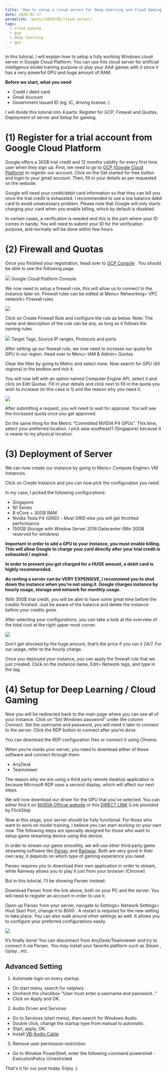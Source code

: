 ```yaml
---
title: 'How to setup a cloud server for Deep Learning and Cloud Gaming'
date: 2020-02-27
permalink: /posts/2020/02/cloud-server/
tags:
  - cloud gaming
  - gcp
  - deep learning
  - gpu
---
```



In this tutorial, I will explain how to setup a fully working Windows cloud server in
Google Cloud Platform. You can use this cloud server for artificial intelligence model
training purpose or play your AAA games with it since it has a very powerful GPU
and huge amount of RAM.

**Before we start, what you need**
 - Credit / debit card
 - Gmail Account
 - Government Issued ID (eg. IC, driving license..)

I will divide this tutorial into 4 parts: Register for GCP, Firewall and Quotas, Deployment of server and Setup for gaming.

(1) Register for a trial account from Google Cloud Platform
======
Google offers a 300$ trial credit and 12 months validity for every first time user when
they sign up.
First, we need to go to [GCP (Google Cloud Platform)](https://cloud.google.com/) to register our account. Click on
the Get started for free button and login to your gmail account. Then, fill in your
details as per requested on the website.

Google will need your credit/debit card information so that they can bill you once
the trial credit is exhausted. I recommended to use a low balance debit card to avoid
unnecessary problem. Please note that Google will only starts charging your card
when you enable billing, which by default is disabled.

In certain cases, a verification is needed and this is the part where your ID comes in
handy. You will need to submit your ID for the verification purpose, and normally will
be done within few hours.

(2) Firewall and Quotas
======
Once you finished your registration, head over to [GCP Console](https://console.cloud.google.com) . You should be able
to see the following page.

<img src='/images/console.jpg'>
Google Cloud Platform Console.


We now need to setup a firewall rule, this will allow us to connect to the instance
later on. Firewall rules can be edited at Menu> Networking> VPC network> Firewall
rules

<img src='/images/firewall.png'>

Click on Create Firewall Rule and configure the rule as below.
Note: The name and description of the rule can be any, as long as it follows the
naming rules.

<img src='/images/firewall2.png'>
Target Tags, Source IP ranges, Protocols and ports



After setting up our firewall rule, we now need to increase our quota for GPU in our
region. Head over to Menu> IAM & Admin> Quotas

Clear the filter by going to Metric and select none. Now search for GPU (All regions)
in the textbox and tick it.

You will now left with an option named Computer Engine API, select it and click on Edit Quotas. Fill in your details and click next to fill in the quota you wish to increase
(in this case is 1) and the reason why you need it.

<img src='/images/quota-global.png'>

After submitting a request, you will need to wait for approval. You will see the
increased quota once you get approved.

Do the same thing for the Metric “Committed NVIDIA P4 GPUs”. This time, select
your preferred location. I pick asia-southeast1 (Singapore) because it is nearer to my
physical location.

(3) Deployment of Server
======
We can now create our instance by going to Menu> Compute Engine> VM
instances.

Click on Create Instance and you can now pick the configuration you need.

In my case, I picked the following configurations:
 * Singapore
 * N1 Series
 * 8 vCore + 30GB RAM
 * Nvidia Tesla P4 (GRID) - Must GRID else you will get throttled performance
 * 150GB Storage with Window Server 2016 Datacenter (Min 30GB reserved for windows)


**Important**
**In order to add a GPU to your instance, you must enable billing. This will allow
Google to charge your card directly after your trial credit is exhausted /
expired.**

**In order to prevent you got charged for a HUGE amount, a debit card is highly recommended.**

**As renting a server can be VERY EXPENSIVE, I recommend you to shut down
the instance when you’re not using it. Google charges instance by hourly usage,
storage and network for monthly usage.**


With 300$ trial credit, you will be able to have some great time before the credits
finished. Just be aware of the balance and delete the instance before your credits
gone.

After selecting your configurations, you can take a look at the overview of the total
cost at the right upper most corner.

<img src='/images/conf.png'>

Don’t get shocked by the huge amount, that’s the price if you run it 24/7. For our
usage, refer to the hourly charge.

Once you deployed your instance, you can apply the firewall rule that we just
created. Click on the instance name, Edit> Network tags, and type in the tag.

(4) Setup for Deep Learning / Cloud Gaming
======
Now you will be redirected back to the main page where you can see all of your
instance. Click on “Set Windows password” under the column Connect. Set the
username and password, you will need it later to connect to the server. Click the RDP
button to connect after you’re done.

You can download the RDP configuration files or connect it using Chrome.

When you’re inside your server, you need to download either of these software and
connect through them:
 * AnyDesk
 * Teamviewer
 
The reason why we are using a third party remote desktop application is because
Microsoft RDP uses a second display, which will affect our next steps.

We will now download our driver for the GPU that you’ve selected. You can either
find it on [NVIDIA Official website](https://www.nvidia.com/Download/index.aspx) or this [DIRECT LINK](http://bit.ly/2RUg45N) (Link provided by FlickStiq)

Now at this stage, your server should be fully functional. For those who want to work
on model training, I believe you can start working on your own now. The following
steps are specially designed for those who want to setup game streaming device
using this device.

In order to stream our game smoothly, we will use other third party game streaming
software like [Parsec](https://parsecgaming.com/) and [Rainway](https://rainway.com/). Both are very good in their own way, it depends on which type of gaming experience you need.

Parsec requires you to download their own application in order to stream, while
Rainway allows you to play it just from your browser (Chrome).

But in this tutorial, I’ll be showing Parsec instead.

Download Parsec from the link above, both on your PC and the server. You will need
to register an account in order to use it.

Open up Parsec from your server, navigate to Settings> Network Settings> Host
Start Port, change it to 8000 . A restart is required for the new setting to take place.
You can also walk around other settings as well. It allows you to configure your
preferred configurations easily.

<img src='/images/parsec.png'>

It’s finally done! You can disconnect from AnyDesk/Teamviewer and try to connect it
via Parsec. You may install your favorite platform such as Steam , Uplay , etc.

Advanced Setting
-----
1. Automate login on every startup.
 - On start menu, search for netplwiz .
 - Uncheck the checkbox “User must enter a username and password…”
 - Click on Apply and OK.
2. Audio Driver and Services
 - Go to Services (start menu), then search for Windows Audio.
 - Double click, change the startup type from manual to automatic.
 - Start, apply, OK.
 - Install [VB-Audio Cable](https://vb-audio.com/Cable/)
3. Remove user permission restriction
 - Go to Window PowerShell, enter the following command powershell -ExecutionPolicy Unrestricted

That's it for our post today. Enjoy :)
